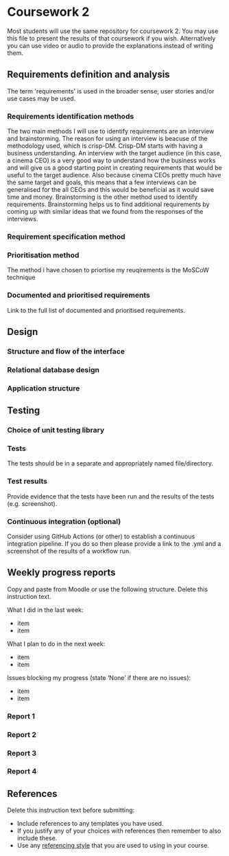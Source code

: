 # Coursework 2

Most students will use the same repository for coursework 2. You may use this file to present the results of that
coursework if you wish. Alternatively you can use video or audio to provide the explanations instead of writing them.

## Requirements definition and analysis
The term 'requirements' is used in the broader sense, user stories and/or use cases may be used.
### Requirements identification methods
The two main methods I will use to identify requirements are an interview and brainstorming. The reason for using an interview is beacuse of the methodology used, which is crisp-DM. Crisp-DM starts with having a business understanding. An interview with the target audience (in this case, a cinema CEO) is a very good way to understand how the business works and will give us a good starting point in creating requirements that would be useful to the target audience. Also because cinema CEOs pretty much have the same target and goals, this means that a few interviews can be generalised for the all CEOs and this would be beneficial as it would save time and money. Brainstorming is the other method used to identify requirements. Brainstorming helps us to find additional requirements by coming up with similar ideas that we found from the responses of the interviews.
### Requirement specification method

### Prioritisation method
The method i have chosen to priortise my reuqirements is the MoSCoW technique

### Documented and prioritised requirements
Link to the full list of documented and prioritised requirements.


## Design
### Structure and flow of the interface

### Relational database design

### Application structure


## Testing
### Choice of unit testing library

### Tests
The tests should be in a separate and appropriately named file/directory.

### Test results
Provide evidence that the tests have been run and the results of the tests (e.g. screenshot).

### Continuous integration (optional)
Consider using GitHub Actions (or other) to establish a continuous integration pipeline. If you do so then please provide a link to the .yml and a screenshot of the results of a workflow run.

## Weekly progress reports

Copy and paste from Moodle or use the following structure. Delete this instruction text.

What I did in the last week:

- item
- item

What I plan to do in the next week:

- item
- item

Issues blocking my progress (state ‘None’ if there are no issues):

- item
- item

### Report 1

### Report 2

### Report 3

### Report 4

## References

Delete this instruction text before submitting:

- Include references to any templates you have used.
- If you justify any of your choices with references then remember to also include these.
- Use any [referencing style](https://library-guides.ucl.ac.uk/referencing-plagiarism/referencing-styles) that you are
  used to using in your course.
